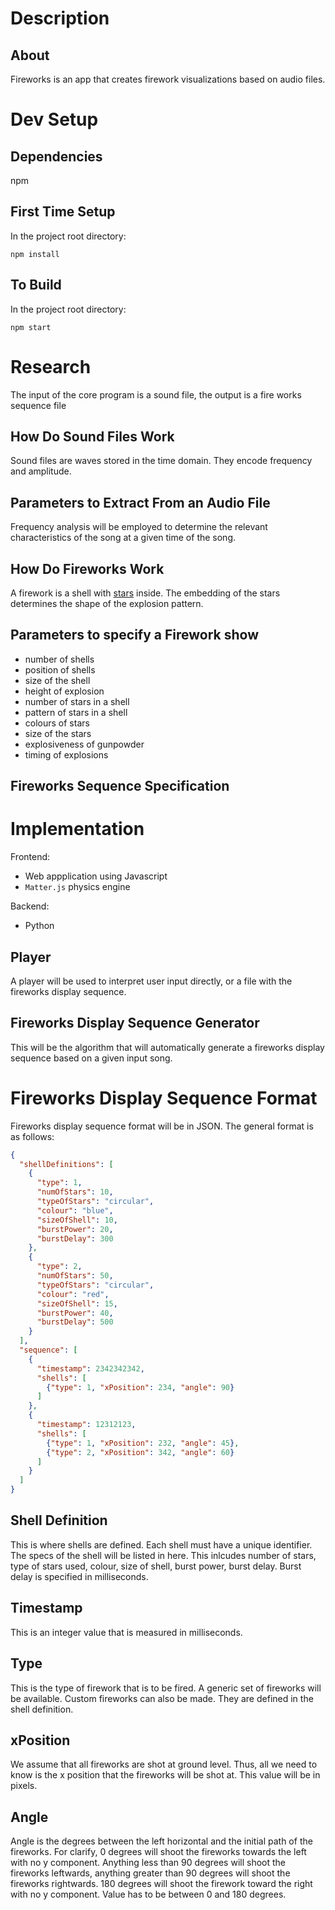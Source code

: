 # Description

## About 

Fireworks is an app that creates firework visualizations based on audio files.

# Dev Setup

## Dependencies

npm

## First Time Setup

In the project root directory:

`npm install`

## To Build

In the project root directory:

`npm start`

# Research

The input of the core program is a sound file, the output is a fire works sequence file 

## How Do Sound Files Work

Sound files are waves stored in the time domain. They encode frequency and amplitude.

## Parameters to Extract From an Audio File

Frequency analysis will be employed to determine the relevant characteristics of the song at a given time of the song.


## How Do Fireworks Work

A firework is a shell with [stars](https://en.wikipedia.org/wiki/Pyrotechnic_star) inside.
The embedding of the stars determines the shape of the explosion pattern.

## Parameters to specify a Firework show

* number of shells
* position of shells
* size of the shell
* height of explosion
* number of stars in a shell
* pattern of stars in a shell
* colours of stars
* size of the stars 
* explosiveness of gunpowder
* timing of explosions

## Fireworks Sequence Specification

# Implementation

Frontend:

* Web appplication using Javascript
* `Matter.js` physics engine

Backend:

* Python

## Player

A player will be used to interpret user input directly, or a file with the fireworks display sequence.

## Fireworks Display Sequence Generator

This will be the algorithm that will automatically generate a fireworks display sequence based on a given input song.

# Fireworks Display Sequence Format

Fireworks display sequence format will be in JSON. The general format is as follows:

```JSON
{
  "shellDefinitions": [
    {
      "type": 1, 
      "numOfStars": 10,
      "typeOfStars": "circular",
      "colour": "blue",
      "sizeOfShell": 10,
      "burstPower": 20,
      "burstDelay": 300
    },
    {
      "type": 2,
      "numOfStars": 50,
      "typeOfStars": "circular",
      "colour": "red",
      "sizeOfShell": 15,
      "burstPower": 40,
      "burstDelay": 500
    }
  ],
  "sequence": [
    {
      "timestamp": 2342342342, 
      "shells": [
        {"type": 1, "xPosition": 234, "angle": 90}
      ]
    },
    {
      "timestamp": 12312123,
      "shells": [
        {"type": 1, "xPosition": 232, "angle": 45},
        {"type": 2, "xPosition": 342, "angle": 60}
      ]
    }
  ]
}
```

## Shell Definition

This is where shells are defined. Each shell must have a unique identifier. The specs of the shell will be listed in here. This inlcudes number of stars, type of stars used, colour, size of shell, burst power, burst delay. Burst delay is specified in milliseconds.

## Timestamp

This is an integer value that is measured in milliseconds.

## Type

This is the type of firework that is to be fired. A generic set of fireworks will be available. Custom fireworks can also be made. They are defined in the shell definition.

## xPosition

We assume that all fireworks are shot at ground level. Thus, all we need to know is the x position that the fireworks will be shot at. This value will be in pixels.

## Angle

Angle is the degrees between the left horizontal and the initial path of the fireworks. For clarify, 0 degrees will shoot the fireworks towards the left with no y component. Anything less than 90 degrees will shoot the fireworks leftwards, anything greater than 90 degrees will shoot the fireworks rightwards. 180 degrees will shoot the firework toward the right with no y component. Value has to be between 0 and 180 degrees.

